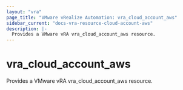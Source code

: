 ```yaml
---
layout: "vra"
page_title: "VMware vRealize Automation: vra_cloud_account_aws"
sidebar_current: "docs-vra-resource-cloud-account-aws"
description: |-
  Provides a VMware vRA vra_cloud_account_aws resource.
---
```


# vra\_cloud\_account\_aws

Provides a VMware vRA vra_cloud_account_aws resource.
